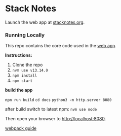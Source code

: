 # Stack Notes

Launch the web app at [stacknotes.org](https://stacknotes.org).


### Running Locally

This repo contains the core code used in the [web app](https://github.com/standardnotes/web).

**Instructions:**

1. Clone the repo
2. `nvm use v13.14.0`
3. `npm install`
4. `npm start`

**build the app**

`npm run build`
`cd docs`
`python3 -m http.server 8080`

after build switch to latest npm: `nvm use node`

Then open your browser to <http://localhost:8080>.

[webpack guide](https://webpack.js.org/guides/getting-started/)